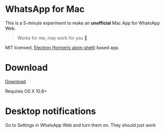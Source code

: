 # WhatsApp for Mac

This is a 5-minute experiment to make an **unofficial** Mac App for WhatsApp Web. 

> Works for me, may work for you :metal: 

MIT licensed, [Electron (formerly atom-shell)](https://github.com/atom/atom-shell) based app.

# Download

[Download](https://github.com/deviavir/whatsapp-web/releases)

Requires OS X 10.8+

# Desktop notifications

Go to Settings in WhatsApp Web and turn them on. They should just work

